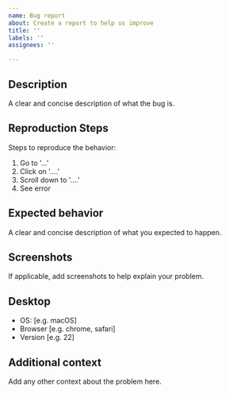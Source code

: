 ```yaml
---
name: Bug report
about: Create a report to help us improve
title: ''
labels: ''
assignees: ''

---
```


## Description

A clear and concise description of what the bug is.

## Reproduction Steps

Steps to reproduce the behavior:

1. Go to '...'
2. Click on '....'
3. Scroll down to '....'
4. See error

## Expected behavior

A clear and concise description of what you expected to happen.

## Screenshots

If applicable, add screenshots to help explain your problem.

## Desktop

 - OS: [e.g. macOS]
 - Browser [e.g. chrome, safari]
 - Version [e.g. 22]

## Additional context

Add any other context about the problem here.
